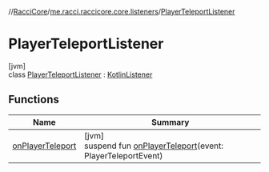 //[RacciCore](../../../index.md)/[me.racci.raccicore.core.listeners](../index.md)/[PlayerTeleportListener](index.md)

# PlayerTeleportListener

[jvm]\
class [PlayerTeleportListener](index.md) : [KotlinListener](../../me.racci.raccicore.api.extensions/-kotlin-listener/index.md)

## Functions

| Name | Summary |
|---|---|
| [onPlayerTeleport](on-player-teleport.md) | [jvm]<br>suspend fun [onPlayerTeleport](on-player-teleport.md)(event: PlayerTeleportEvent) |
